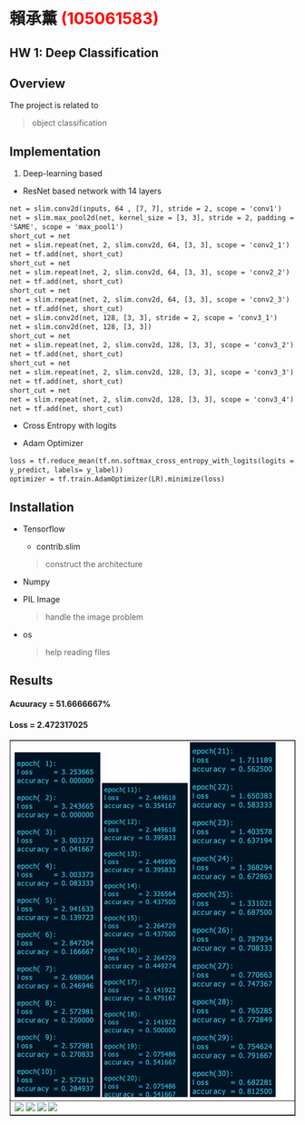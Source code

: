 # 賴承薰 <span style="color:red">(105061583)</span>

## HW 1: Deep Classification

## Overview
The project is related to 
>object classification


## Implementation
1. Deep-learning based


* ResNet based network with 14 layers

```
net = slim.conv2d(inputs, 64 , [7, 7], stride = 2, scope = 'conv1')
net = slim.max_pool2d(net, kernel_size = [3, 3], stride = 2, padding = 'SAME', scope = 'max_pool1')
short_cut = net
net = slim.repeat(net, 2, slim.conv2d, 64, [3, 3], scope = 'conv2_1')
net = tf.add(net, short_cut)
short_cut = net
net = slim.repeat(net, 2, slim.conv2d, 64, [3, 3], scope = 'conv2_2')
net = tf.add(net, short_cut)
short_cut = net
net = slim.repeat(net, 2, slim.conv2d, 64, [3, 3], scope = 'conv2_3')
net = tf.add(net, short_cut)
net = slim.conv2d(net, 128, [3, 3], stride = 2, scope = 'conv3_1')
net = slim.conv2d(net, 128, [3, 3])
short_cut = net
net = slim.repeat(net, 2, slim.conv2d, 128, [3, 3], scope = 'conv3_2')
net = tf.add(net, short_cut)
short_cut = net
net = slim.repeat(net, 2, slim.conv2d, 128, [3, 3], scope = 'conv3_3')
net = tf.add(net, short_cut)
short_cut = net
net = slim.repeat(net, 2, slim.conv2d, 128, [3, 3], scope = 'conv3_4')
net = tf.add(net, short_cut)
```

* Cross Entropy with logits

* Adam Optimizer

```
loss = tf.reduce_mean(tf.nn.softmax_cross_entropy_with_logits(logits = y_predict, labels= y_label))
optimizer = tf.train.AdamOptimizer(LR).minimize(loss)
```

## Installation
* Tensorflow
    
    
    * contrib.slim
    
    
    > construct the architecture

* Numpy

* PIL Image


    > handle the image problem

* os


    > help reading files


## Results
#### Acuuracy = 51.6666667%
#### Loss     = 2.472317025
<table border=1>
<tr>
<td>
<img src="螢幕快照 2017-10-11 上午11.55.51.png" width="31%"/>
<img src="螢幕快照 2017-10-11 上午11.56.08.png" width="31%"/>
<img src="螢幕快照 2017-10-11 上午11.56.25.png" width="31%"/>
</td>
</tr>

<tr>
<td>
<img src="placeholder.jpg" width="24%"/>
<img src="placeholder.jpg"  width="24%"/>
<img src="placeholder.jpg" width="24%"/>
<img src="placeholder.jpg" width="24%"/>
</td>
</tr>

</table>


